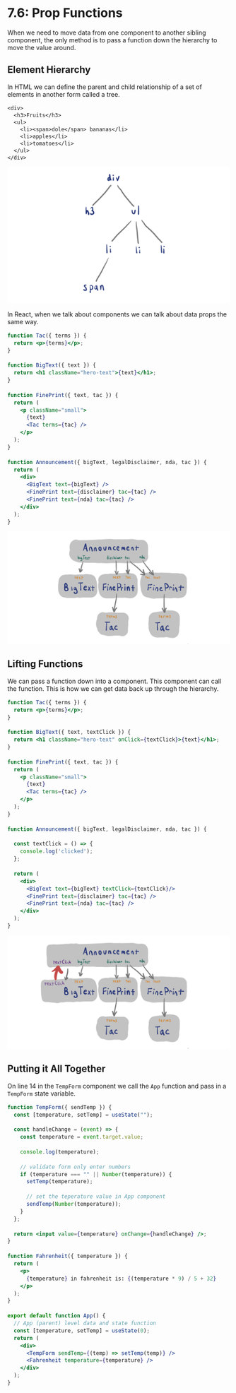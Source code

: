 # 7.6: Prop Functions

When we need to move data from one component to another sibling component, the only method is to pass a function down the hierarchy to move the value around.

## Element Hierarchy

In HTML we can define the parent and child relationship of a set of elements in another form called a tree.

```markup
<div>
  <h3>Fruits</h3>
  <ul>
    <li><span>dole</span> bananas</li>
    <li>apples</li>
    <li>tomatoes</li>
  </ul>
</div>
```

![](../.gitbook/assets/prop-hierarchy.jpg)

In React, when we talk about components we can talk about data props the same way.

```jsx
function Tac({ terms }) {
  return <p>{terms}</p>;
}

function BigText({ text }) {
  return <h1 className="hero-text">{text}</h1>;
}

function FinePrint({ text, tac }) {
  return (
    <p className="small">
      {text}
      <Tac terms={tac} />
    </p>
  );
}

function Announcement({ bigText, legalDisclaimer, nda, tac }) {
  return (
    <div>
      <BigText text={bigText} />
      <FinePrint text={disclaimer} tac={tac} />
      <FinePrint text={nda} tac={tac} />
    </div>
  );
}
```

![](../.gitbook/assets/prop-hierarchy-2.jpg)

## Lifting Functions

We can pass a function down into a component. This component can call the function. This is how we can get data back up through the hierarchy.

```jsx
function Tac({ terms }) {
  return <p>{terms}</p>;
}

function BigText({ text, textClick }) {
  return <h1 className="hero-text" onClick={textClick}>{text}</h1>;
}

function FinePrint({ text, tac }) {
  return (
    <p className="small">
      {text}
      <Tac terms={tac} />
    </p>
  );
}

function Announcement({ bigText, legalDisclaimer, nda, tac }) {

  const textClick = () => {
    console.log('clicked');
  };

  return (
    <div>
      <BigText text={bigText} textClick={textClick}/>
      <FinePrint text={disclaimer} tac={tac} />
      <FinePrint text={nda} tac={tac} />
    </div>
  );
}
```

![](../.gitbook/assets/lifting-functions.jpg)

## Putting it All Together

On line 14 in the `TempForm` component we call the `App` function and pass in a `TempForm` state variable.

```jsx
function TempForm({ sendTemp }) {
  const [temperature, setTemp] = useState("");

  const handleChange = (event) => {
    const temperature = event.target.value;

    console.log(temperature);

    // validate form only enter numbers
    if (temperature === "" || Number(temperature)) {
      setTemp(temperature);
      
      // set the teperature value in App component
      sendTemp(Number(temperature));
    }
  };

  return <input value={temperature} onChange={handleChange} />;
}

function Fahrenheit({ temperature }) {
  return (
    <p>
      {temperature} in fahrenheit is: {(temperature * 9) / 5 + 32}
    </p>
  );
}

export default function App() {
  // App (parent) level data and state function
  const [temperature, setTemp] = useState(0);
  return (
    <div>
      <TempForm sendTemp={(temp) => setTemp(temp)} />
      <Fahrenheit temperature={temperature} />
    </div>
  );
}
```



